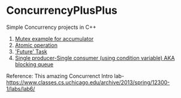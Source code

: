 # ConcurrencyPlusPlus
Simple Concurrency projects in C++
1. [Mutex example for accumulator](https://github.com/myth01/ConcurrencyPlusPlus/blob/master/simple_mutex.cpp)
2. [Atomic operation](https://github.com/myth01/ConcurrencyPlusPlus/blob/master/simple_atomic.cpp)
3. ['Future' Task](https://github.com/myth01/ConcurrencyPlusPlus/blob/master/simple_task.cpp)
4. [Single producer-Single consumer (using condition variable) AKA blocking queue](https://github.com/myth01/ConcurrencyPlusPlus/blob/master/simple_producer_consumer.cpp)


Reference: This amazing Concurrenct Intro lab- https://www.classes.cs.uchicago.edu/archive/2013/spring/12300-1/labs/lab6/
